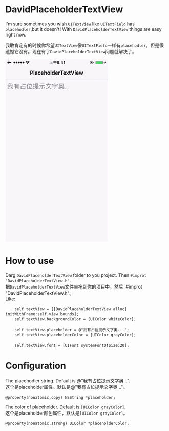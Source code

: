 DavidPlaceholderTextView
============================
I'm sure sometimes you wish `UITextView` like `UITextField` has `placehodler`,but it doesn't! With `DavidPlaceholderTextView` things are easy right now.<br>

我敢肯定有的时候你希望`UITextView`像`UITextField`一样有`placehodler`，但是很遗憾它没有。现在有了`DavidPlaceholderTextView`问题就解决了。<br>


![](https://github.com/Liqiankun//DavidPlaceholderTextView/raw/master/DavidPlaceholderTextView.gif)

How to use
============================
Darg `DavidPlaceholderTextView` folder to you project. Then `#improt "DavidPlaceholderTextView.h"`.<br>
把`DavidPlaceholderTextView`文件夹拖到你的项目中。然后 `#improt "DavidPlaceholderTextView.h"。<br>
Like:<bt>
```oc
    self.textView = [[DavidPlaceholderTextView alloc] initWithFrame:self.view.bounds];
    self.textView.backgroundColor = [UIColor whiteColor];
    
    self.textView.placeholder = @"我有占位提示文字奥...";
    self.textView.placeholderColor = [UIColor grayColor];
    
    self.textView.font = [UIFont systemFontOfSize:20];
```
Configuration
===================
The placehodler string. Default is @"我有占位提示文字奥...".<br>
这个是placeholder属性。默认是@"我有占位提示文字奥..."。<br>
```oc
@property(nonatomic,copy) NSString *placeholder;
```
The color of placeholder. Default is `[UIColor grayColor]`.<br>
这个是placeholder颜色属性，默认是`[UIColor grayColor]`。<br>
```oc
@property(nonatomic,strong) UIColor *placeholderColor;
```

 
